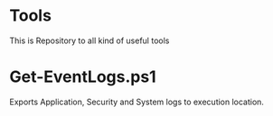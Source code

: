 # Tools
This is Repository to all kind of useful tools

# Get-EventLogs.ps1
Exports Application, Security and System logs to execution location.
